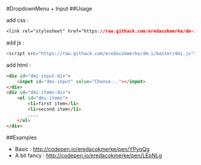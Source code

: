 #DropdownMenu + Input
##Usage

add css :
```css
<link rel="stylesheet" href="https://raw.githack.com/eredacokmerke/dm-i/master/dmi.css">
```

add js :
```js 
<script src="https://raw.githack.com/eredacokmerke/dm-i/master/dmi.js"></script>
```

add html :
```html
<div id="dmi-input-div">
    <input id="dmi-input" value="Choose..."></input>
</div>
<div id="dmi-items-div">
    <ul id="dmi-items">
        <li>first item</li>
        <li>second item</li>
        ....
    </ul>
</div>
```

##Examples
- Basic : http://codepen.io/eredacokmerke/pen/YPyqQg
- A bit fancy : http://codepen.io/eredacokmerke/pen/LEpNLg

